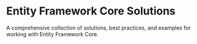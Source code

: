 # Entity Framework Core Solutions

A comprehensive collection of solutions, best practices, and examples for working with Entity Framework Core.
